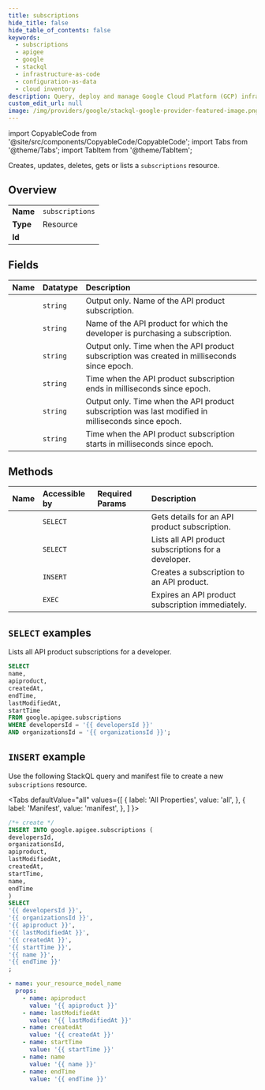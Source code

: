 ```yaml
---
title: subscriptions
hide_title: false
hide_table_of_contents: false
keywords:
  - subscriptions
  - apigee
  - google
  - stackql
  - infrastructure-as-code
  - configuration-as-data
  - cloud inventory
description: Query, deploy and manage Google Cloud Platform (GCP) infrastructure and resources using SQL
custom_edit_url: null
image: /img/providers/google/stackql-google-provider-featured-image.png
---
```


import CopyableCode from '@site/src/components/CopyableCode/CopyableCode';
import Tabs from '@theme/Tabs';
import TabItem from '@theme/TabItem';

Creates, updates, deletes, gets or lists a <code>subscriptions</code> resource.

## Overview
<table><tbody>
<tr><td><b>Name</b></td><td><code>subscriptions</code></td></tr>
<tr><td><b>Type</b></td><td>Resource</td></tr>
<tr><td><b>Id</b></td><td><CopyableCode code="google.apigee.subscriptions" /></td></tr>
</tbody></table>

## Fields
| Name | Datatype | Description |
|:-----|:---------|:------------|
| <CopyableCode code="name" /> | `string` | Output only. Name of the API product subscription. |
| <CopyableCode code="apiproduct" /> | `string` | Name of the API product for which the developer is purchasing a subscription. |
| <CopyableCode code="createdAt" /> | `string` | Output only. Time when the API product subscription was created in milliseconds since epoch. |
| <CopyableCode code="endTime" /> | `string` | Time when the API product subscription ends in milliseconds since epoch. |
| <CopyableCode code="lastModifiedAt" /> | `string` | Output only. Time when the API product subscription was last modified in milliseconds since epoch. |
| <CopyableCode code="startTime" /> | `string` | Time when the API product subscription starts in milliseconds since epoch. |

## Methods
| Name | Accessible by | Required Params | Description |
|:-----|:--------------|:----------------|:------------|
| <CopyableCode code="organizations_developers_subscriptions_get" /> | `SELECT` | <CopyableCode code="developersId, organizationsId, subscriptionsId" /> | Gets details for an API product subscription. |
| <CopyableCode code="organizations_developers_subscriptions_list" /> | `SELECT` | <CopyableCode code="developersId, organizationsId" /> | Lists all API product subscriptions for a developer. |
| <CopyableCode code="organizations_developers_subscriptions_create" /> | `INSERT` | <CopyableCode code="developersId, organizationsId" /> | Creates a subscription to an API product.  |
| <CopyableCode code="organizations_developers_subscriptions_expire" /> | `EXEC` | <CopyableCode code="developersId, organizationsId, subscriptionsId" /> | Expires an API product subscription immediately. |

## `SELECT` examples

Lists all API product subscriptions for a developer.

```sql
SELECT
name,
apiproduct,
createdAt,
endTime,
lastModifiedAt,
startTime
FROM google.apigee.subscriptions
WHERE developersId = '{{ developersId }}'
AND organizationsId = '{{ organizationsId }}'; 
```

## `INSERT` example

Use the following StackQL query and manifest file to create a new <code>subscriptions</code> resource.

<Tabs
    defaultValue="all"
    values={[
        { label: 'All Properties', value: 'all', },
        { label: 'Manifest', value: 'manifest', },
    ]
}>
<TabItem value="all">

```sql
/*+ create */
INSERT INTO google.apigee.subscriptions (
developersId,
organizationsId,
apiproduct,
lastModifiedAt,
createdAt,
startTime,
name,
endTime
)
SELECT 
'{{ developersId }}',
'{{ organizationsId }}',
'{{ apiproduct }}',
'{{ lastModifiedAt }}',
'{{ createdAt }}',
'{{ startTime }}',
'{{ name }}',
'{{ endTime }}'
;
```
</TabItem>
<TabItem value="manifest">

```yaml
- name: your_resource_model_name
  props:
    - name: apiproduct
      value: '{{ apiproduct }}'
    - name: lastModifiedAt
      value: '{{ lastModifiedAt }}'
    - name: createdAt
      value: '{{ createdAt }}'
    - name: startTime
      value: '{{ startTime }}'
    - name: name
      value: '{{ name }}'
    - name: endTime
      value: '{{ endTime }}'

```
</TabItem>
</Tabs>
